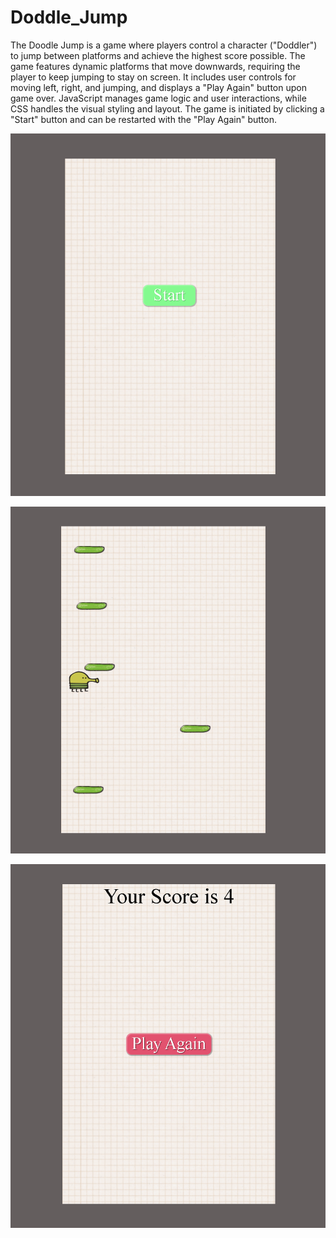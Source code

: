 # Doddle_Jump
The Doodle Jump is a game where players control a character ("Doddler") to jump between platforms and achieve the highest score possible. The game features dynamic platforms that move downwards, requiring the player to keep jumping to stay on screen. It includes user controls for moving left, right, and jumping, and displays a "Play Again" button upon game over. JavaScript manages game logic and user interactions, while CSS handles the visual styling and layout. The game is initiated by clicking a "Start" button and can be restarted with the "Play Again" button.


![Starting of the game screenshot](Screenshots/Start_screenshot.png)


![In game screenshot](Screenshots/In_Game.png)



![Game Over screenshot](Screenshots/Game_Over.png)


